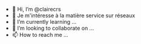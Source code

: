- 👋 Hi, I’m @clairecrs
- 👀 Je m'intéresse à la matière service sur réseaux 
- 🌱 I’m currently learning ...
- 💞️ I’m looking to collaborate on ...
- 📫 How to reach me ...

<!---
clairecrs/clairecrs is a ✨ special ✨ repository because its `README.md` (this file) appears on your GitHub profile.
You can click the Preview link to take a look at your changes.
--->
